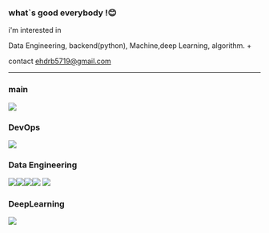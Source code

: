 ### what`s good everybody !😊 


i'm interested in 

Data Engineering, backend(python), Machine,deep Learning, algorithm. +

contact ehdrb5719@gmail.com

---------------------------
### main

<img src="https://img.shields.io/badge/python-3776AB?style=for-the-badge&logo=python&logoColor=white">

### DevOps

<img src="https://img.shields.io/badge/docker-2496ED?style=for-the-badge&logo=python&logoColor=white">

### Data Engineering

<img src="https://img.shields.io/badge/Apache Airflow-017CEE?style=for-the-badge&logo=Apache Airflow&logoColor=white"><img src="https://img.shields.io/badge/Apache Kafka-231F20?style=for-the-badge&logo=Apache Kafka&logoColor=white"><img src="https://img.shields.io/badge/Apache Spark-E25A1C?style=for-the-badge&logo=Apache Spark&logoColor=white"><img src="https://img.shields.io/badge/apache hadoop-66CCFF?style=for-the-badge&logo=apache hadoop&logoColor=white"/> <img src="https://img.shields.io/badge/Mysql-4479A1?style=for-the-badge&logo=Mysql&logoColor=white">

### DeepLearning

<img src="https://img.shields.io/badge/Keras-D00000?style=for-the-badge&logo=Keras&logoColor=white">


